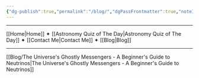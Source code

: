 ```yaml
---
{"dg-publish":true,"permalink":"/blog/","dgPassFrontmatter":true,"noteIcon":"","created":"","updated":""}
---
```


-----

[[Home\|Home]] ✦ [[Astronomy Quiz of The Day\|Astronomy Quiz of The Day]] ✦ [[Contact Me\|Contact Me]] ✦ [[Blog\|Blog]]

-----

[[Blog/The Universe's Ghostly Messengers - A Beginner's Guide to Neutrinos\|The Universe's Ghostly Messengers - A Beginner's Guide to Neutrinos]]


